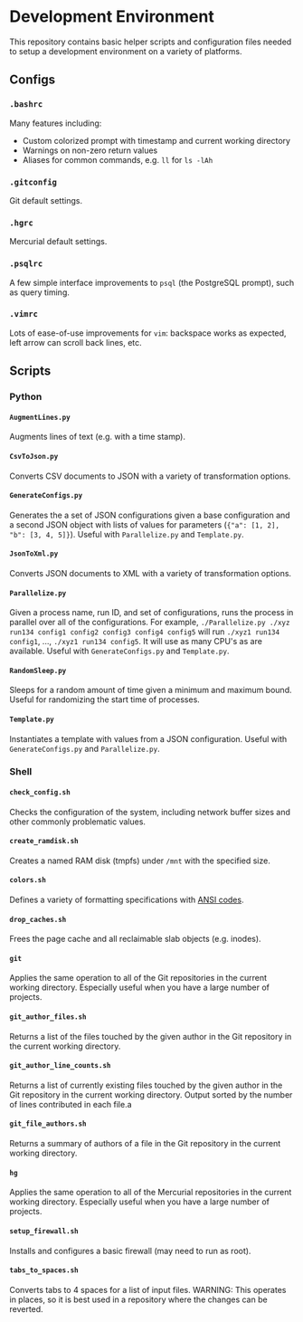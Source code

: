
# Development Environment
This repository contains basic helper scripts and configuration files needed to setup a development environment on a variety of platforms.

## Configs

### `.bashrc`
Many features including:
* Custom colorized prompt with timestamp and current working directory
* Warnings on non-zero return values
* Aliases for common commands, e.g. `ll` for `ls -lAh`

### `.gitconfig`
Git default settings.

### `.hgrc`
Mercurial default settings.

### `.psqlrc`
A few simple interface improvements to `psql` (the PostgreSQL prompt), such as query timing.

### `.vimrc`
Lots of ease-of-use improvements for `vim`: backspace works as expected, left arrow can scroll back lines, etc.

## Scripts

### Python

#### `AugmentLines.py`
Augments lines of text (e.g. with a time stamp).

#### `CsvToJson.py`
Converts CSV documents to JSON with a variety of transformation options.

#### `GenerateConfigs.py`
Generates the a set of JSON configurations given a base configuration and a second JSON object with lists of values for parameters (`{"a": [1, 2], "b": [3, 4, 5]}`). Useful with `Parallelize.py` and `Template.py`.

#### `JsonToXml.py`
Converts JSON documents to XML with a variety of transformation options.

#### `Parallelize.py`
Given a process name, run ID, and set of configurations, runs the process in parallel over all of the configurations. For example,
`./Parallelize.py ./xyz run134 config1 config2 config3 config4 config5` will run `./xyz1 run134 config1`, ..., `./xyz1 run134 config5`.
It will use as many CPU's as are available. Useful with `GenerateConfigs.py` and `Template.py`.

#### `RandomSleep.py`
Sleeps for a random amount of time given a minimum and maximum bound. Useful for randomizing the start time of processes.

#### `Template.py`
Instantiates a template with values from a JSON configuration. Useful with `GenerateConfigs.py` and `Parallelize.py`.

### Shell

#### `check_config.sh`
Checks the configuration of the system, including network buffer sizes and other commonly problematic values.

#### `create_ramdisk.sh`
Creates a named RAM disk (tmpfs) under `/mnt` with the specified size.

#### `colors.sh`
Defines a variety of formatting specifications with [ANSI codes](https://en.wikipedia.org/wiki/ANSI_escape_code).

#### `drop_caches.sh`
Frees the page cache and all reclaimable slab objects (e.g. inodes).

#### `git`
Applies the same operation to all of the Git repositories in the current working directory. Especially useful when you have a large number of projects.

#### `git_author_files.sh`
Returns a list of the files touched by the given author in the Git repository in the current working directory.

#### `git_author_line_counts.sh`
Returns a list of currently existing files touched by the given author in the Git repository in the current working directory. Output sorted by the number of lines contributed in each file.a

#### `git_file_authors.sh`
Returns a summary of authors of a file in the Git repository in the current working directory.

#### `hg`
Applies the same operation to all of the Mercurial repositories in the current working directory. Especially useful when you have a large number of projects.

#### `setup_firewall.sh`
Installs and configures a basic firewall (may need to run as root).

#### `tabs_to_spaces.sh`
Converts tabs to 4 spaces for a list of input files. WARNING: This operates in places, so it is best used in a repository where the changes can be reverted.
